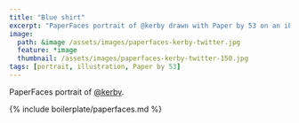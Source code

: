 ```yaml
---
title: "Blue shirt"
excerpt: "PaperFaces portrait of @kerby drawn with Paper by 53 on an iPad."
image: 
  path: &image /assets/images/paperfaces-kerby-twitter.jpg 
  feature: *image
  thumbnail: /assets/images/paperfaces-kerby-twitter-150.jpg
tags: [portrait, illustration, Paper by 53]
---
```


PaperFaces portrait of [@kerby](http://twitter.com/kerby).

{% include boilerplate/paperfaces.md %}

